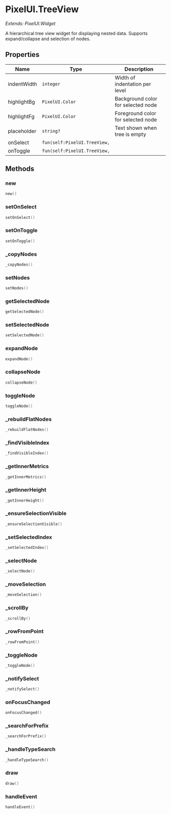 # PixelUI.TreeView

*Extends: PixelUI.Widget*

A hierarchical tree view widget for displaying nested data. Supports expand/collapse and selection of nodes.

## Properties

| Name | Type | Description |
|------|------|-------------|
| indentWidth | `integer` | Width of indentation per level |
| highlightBg | `PixelUI.Color` | Background color for selected node |
| highlightFg | `PixelUI.Color` | Foreground color for selected node |
| placeholder | `string?` | Text shown when tree is empty |
| onSelect | `fun(self:PixelUI.TreeView,` |  |
| onToggle | `fun(self:PixelUI.TreeView,` |  |

## Methods

### new

```lua
new()
```

### setOnSelect

```lua
setOnSelect()
```

### setOnToggle

```lua
setOnToggle()
```

### _copyNodes

```lua
_copyNodes()
```

### setNodes

```lua
setNodes()
```

### getSelectedNode

```lua
getSelectedNode()
```

### setSelectedNode

```lua
setSelectedNode()
```

### expandNode

```lua
expandNode()
```

### collapseNode

```lua
collapseNode()
```

### toggleNode

```lua
toggleNode()
```

### _rebuildFlatNodes

```lua
_rebuildFlatNodes()
```

### _findVisibleIndex

```lua
_findVisibleIndex()
```

### _getInnerMetrics

```lua
_getInnerMetrics()
```

### _getInnerHeight

```lua
_getInnerHeight()
```

### _ensureSelectionVisible

```lua
_ensureSelectionVisible()
```

### _setSelectedIndex

```lua
_setSelectedIndex()
```

### _selectNode

```lua
_selectNode()
```

### _moveSelection

```lua
_moveSelection()
```

### _scrollBy

```lua
_scrollBy()
```

### _rowFromPoint

```lua
_rowFromPoint()
```

### _toggleNode

```lua
_toggleNode()
```

### _notifySelect

```lua
_notifySelect()
```

### onFocusChanged

```lua
onFocusChanged()
```

### _searchForPrefix

```lua
_searchForPrefix()
```

### _handleTypeSearch

```lua
_handleTypeSearch()
```

### draw

```lua
draw()
```

### handleEvent

```lua
handleEvent()
```

